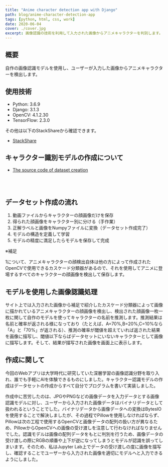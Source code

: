 ```yaml
---
title: "Anime character detection app with Django"
path: blog/anime-character-detection-app
tags: [python, html, css, work]
date: 2020-06-04
cover: ./cover.jpg
excerpt: 画像認識の技術を利用して入力された画像からアニメキャラクターを判別します。
---
```


## 概要

自作の画像認識モデルを使用し、ユーザーが入力した画像からアニメキャラクターを検出します。

## 使用技術

- Python: 3.6.9
- Django: 3.1.3
- OpenCV: 4.1.2.30
- TensorFlow: 2.3.0

その他は以下のStackShareから確認できます。<br>
- [StackShare](https://stackshare.io/zaw/my-portfolio)

## キャラクター識別モデルの作成について

- [The source code of dataset creation](https://github.com/zoniha/create-anime-detection-dataset)

<br>
<br>

## データセット作成の流れ

1. 動画ファイルからキャラクターの顔画像だけを保存
2. 得られた顔画像をキャラクター別に分ける（手作業）
3. 正解ラベルと画像をNumpyファイルに変換（データセット作成完了）
4. モデルの構造を定義して学習
5. モデルの精度に満足したらモデルを保存して完成　　

※補足

1について、アニメキャラクターの顔検出自体は他の方によって作成されたOpenCVで使用できるカスケード分類器があるので、それを使用してアニメに登場するすべてのキャラクターの顔画像を検出して保存します。

## モデルを使用した画像認識処理

サイト上では入力された画像から補足で紹介したカスケード分類器によって画像に描かれているアニメキャラクターの顔画像を検出し、検出された顔画像一枚一枚に関して自作のモデルを使ってキャラクターの名前を推測します。推測結果は名前と確率が返される様になっており（たとえば、A=70%,B=20%,C=10%なら「A」と「70%」が返される）、推測の確率が閾値を超えていれば返された結果を画像に描写し、閾値以下ならばデータセットにいないキャラクターとして画像に描写します。そして、結果が描写された画像を画面上に表示します。

## 作成に関して
今回のWebアプリは大学時代に研究していた深層学習の画像認識分野を取り入れ、誰でも手軽にAIを体験できるものにしました。キャラクター認識モデルの作成はデータセットの作成からすべて自分でプログラムを書いて実装しました。

作成中に苦労したのは、JPGやPNGなどの画像データを入力データとする画像認識モデルに対し、ユーザーから入力された画像データはバイナリデータとして扱われるということでした。バイナリデータから画像データへの変換はBytesIOを使用することで解決しましたが、その過程でPillowを使用しなければならず、Pillowは次の工程で使用するOpenCVと画像データの配列の扱い方が異なるため、PillowからOpenCVへの画像の受け渡しを注意して行わなければなりませんでした。認識モデルは画像の配列データをもとに判別を行うため、画像データの受け渡しの際にRGBの順番や上下が逆になってしまうとモデルが認識を誤ってしまいます。そのため、私はJupyter Lab上でデータの受け渡しの度に画像を描写し、確認することでユーザーから入力された画像を適切にモデルへと入力できるようにしました。
